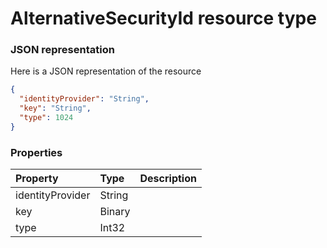 # AlternativeSecurityId resource type



### JSON representation

Here is a JSON representation of the resource

```json
{
  "identityProvider": "String",
  "key": "String",
  "type": 1024
}

```
### Properties
| Property	   | Type	|Description|
|:---------------|:--------|:----------|
|identityProvider|String||
|key|Binary||
|type|Int32||

<!-- uuid: 3988bb3b-08c5-477b-9b06-3b2e1c6291e7
2015-10-09 18:21:32 UTC -->